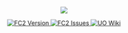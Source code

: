 <p align="center">
    <img src="https://github.com/PaxJaromeMalues/uotc13_familiarization_course/fc_logo.png">
</p>
<p align="center">
    <a href="https://github.com/PaxJaromeMalues/uotc13_familiarization_course/releases/latest">
        <img src="https://img.shields.io/badge/Version-1.9.n-orange.svg" alt="FC2 Version">
    </a>
    <a href="https://github.com/PaxJaromeMalues/Olsen-Framework-Arma-3/issues">
        <img src="https://img.shields.io/github/issues-raw/PaxJaromeMalues/uotc13_familiarization_course.svg?label=Issues" alt="FC2 Issues">
    </a>
    <a href="http://www.unitedoperations.net/wiki/Familarization_Course_Lesson_Plan">
        <img src="https://img.shields.io/badge/UO-Wiki-lightgrey.svg?colorA=B19E71&colorB=5A5A5A" alt="UO Wiki">
    </a>
</p>